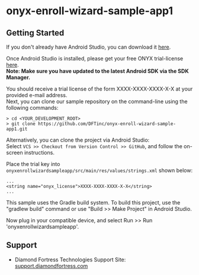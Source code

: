 # onyx-enroll-wizard-sample-app1

Getting Started
---------------

If you don't already have Android Studio, you can download it <a href="http://developer.android.com/sdk/index.html" target="_blank">here</a>.

Once Android Studio is installed, please get your free ONYX trial-license <a href="http://www.diamondfortress.com/sdk" target="_blank">here</a>. <br />
**Note: Make sure you have updated to the latest Android SDK via the SDK Manager.**

You should receive a trial license of the form XXXX-XXXX-XXXX-X-X at your provided e-mail address.
<br />
Next, you can clone our sample repository on the command-line using the following commands:

    > cd <YOUR_DEVELOPMENT_ROOT>
    > git clone https://github.com/DFTinc/onyx-enroll-wizard-sample-app1.git
    
Alternatively, you can clone the project via Android Studio:
<br/>
Select `VCS >> Checkout from Version Control >> GitHub`, and follow the on-screen instructions.

Place the trial key into `onyxenrollwizardsampleapp/src/main/res/values/strings.xml` shown below:

    ...
    <string name="onyx_license">XXXX-XXXX-XXXX-X-X</string>
    ...

This sample uses the Gradle build system. To build this project, use the
"gradlew build" command or use "Build >> Make Project" in Android Studio.

Now plug in your compatible device, and select Run >> Run 'onyxenrollwizardsampleapp'.

Support
-------

- Diamond Fortress Technologies Support Site: <a href="http://support.diamondfortress.com" target="_blank">support.diamondfortress.com</a>
